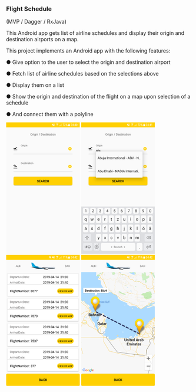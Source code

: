 <H3> Flight Schedule </H3>

(MVP / Dagger / RxJava)

This Android app gets list of airline schedules and display their origin and destination airports on a map.

This project implements an Android app with the following features:

 ●	Give option to the user to select the origin and destination airport
 
 ●	Fetch list of airline schedules based on the selections above
 
 ●	Display them on a list
 
 ●	Show the origin and destination of the flight on a map upon selection of a schedule
 
 ●	And connect them with a polyline
 
 <img src="Screenshots/Screenshot_1.png" width="200"> <img src="Screenshots/Screenshot_2.png" width="200"> <img src="Screenshots/Screenshot_3.png" width="200"> <img src="Screenshots/Screenshot_4.png" width="200">
